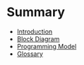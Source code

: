 # Summary

* [Introduction](README.md)
* [Block Diagram](block-diagram.md)
* [Programming Model](prg-model.md)
* [Glossary](GLOSSARY.md)
